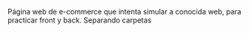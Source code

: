 Página web de e-commerce que intenta simular a conocida web, para practicar front y back.
Separando carpetas

